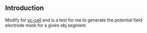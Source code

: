 ## Introduction

Modify for [vc-cell](https://github.com/tomhsiao1260/vc-cell) and is a test for me to generate the potential field electrode mask for a given obj segment.